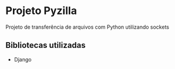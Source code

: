 # Projeto Pyzilla
Projeto de transferência de arquivos com Python utilizando sockets

## Bibliotecas utilizadas

- Django

